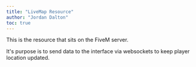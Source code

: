 ```yaml
---
title: "LiveMap Resource"
author: "Jordan Dalton"
toc: true
---
```


This is the resource that sits on the FiveM server.

It's purpose is to send data to the interface via websockets to keep player location updated.
